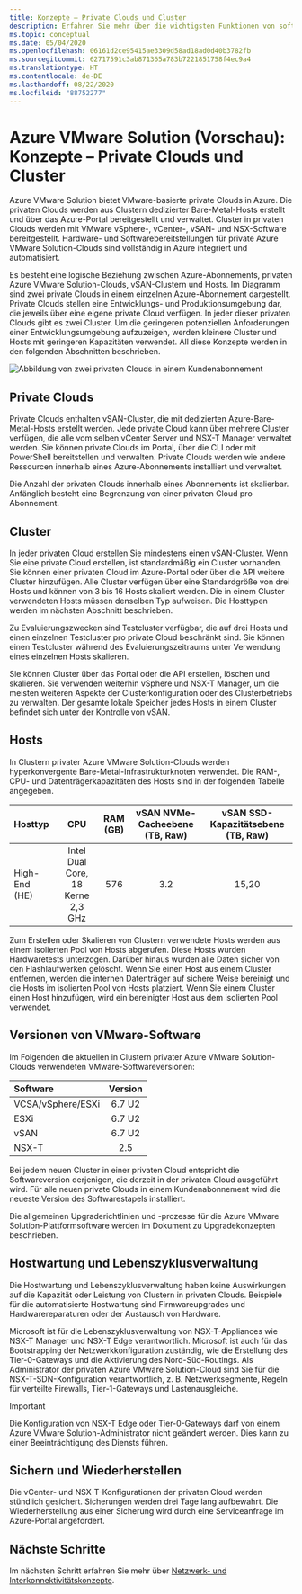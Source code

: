 ```yaml
---
title: Konzepte – Private Clouds und Cluster
description: Erfahren Sie mehr über die wichtigsten Funktionen von softwaredefinierten Azure-VMware-Rechenzentren und vSphere-Clustern in Azure VMware Solution von VMware.
ms.topic: conceptual
ms.date: 05/04/2020
ms.openlocfilehash: 06161d2ce95415ae3309d58ad18ad0d40b3782fb
ms.sourcegitcommit: 62717591c3ab871365a783b7221851758f4ec9a4
ms.translationtype: HT
ms.contentlocale: de-DE
ms.lasthandoff: 08/22/2020
ms.locfileid: "88752277"
---
```

# <a name="azure-vmware-solution-preview-private-cloud-and-cluster-concepts"></a>Azure VMware Solution (Vorschau): Konzepte – Private Clouds und Cluster

Azure VMware Solution bietet VMware-basierte private Clouds in Azure. Die privaten Clouds werden aus Clustern dedizierter Bare-Metal-Hosts erstellt und über das Azure-Portal bereitgestellt und verwaltet. Cluster in privaten Clouds werden mit VMware vSphere-, vCenter-, vSAN- und NSX-Software bereitgestellt. Hardware- und Softwarebereitstellungen für private Azure VMware Solution-Clouds sind vollständig in Azure integriert und automatisiert.

Es besteht eine logische Beziehung zwischen Azure-Abonnements, privaten Azure VMware Solution-Clouds, vSAN-Clustern und Hosts. Im Diagramm sind zwei private Clouds in einem einzelnen Azure-Abonnement dargestellt. Private Clouds stellen eine Entwicklungs- und Produktionsumgebung dar, die jeweils über eine eigene private Cloud verfügen. In jeder dieser privaten Clouds gibt es zwei Cluster. Um die geringeren potenziellen Anforderungen einer Entwicklungsumgebung aufzuzeigen, werden kleinere Cluster und Hosts mit geringeren Kapazitäten verwendet. All diese Konzepte werden in den folgenden Abschnitten beschrieben.

![Abbildung von zwei privaten Clouds in einem Kundenabonnement](./media/hosts-clusters-private-clouds-final.png)

## <a name="private-clouds"></a>Private Clouds

Private Clouds enthalten vSAN-Cluster, die mit dedizierten Azure-Bare-Metal-Hosts erstellt werden. Jede private Cloud kann über mehrere Cluster verfügen, die alle vom selben vCenter Server und NSX-T Manager verwaltet werden. Sie können private Clouds im Portal, über die CLI oder mit PowerShell bereitstellen und verwalten. Private Clouds werden wie andere Ressourcen innerhalb eines Azure-Abonnements installiert und verwaltet.

Die Anzahl der privaten Clouds innerhalb eines Abonnements ist skalierbar. Anfänglich besteht eine Begrenzung von einer privaten Cloud pro Abonnement.

## <a name="clusters"></a>Cluster

In jeder privaten Cloud erstellen Sie mindestens einen vSAN-Cluster. Wenn Sie eine private Cloud erstellen, ist standardmäßig ein Cluster vorhanden. Sie können einer privaten Cloud im Azure-Portal oder über die API weitere Cluster hinzufügen. Alle Cluster verfügen über eine Standardgröße von drei Hosts und können von 3 bis 16 Hosts skaliert werden. Die in einem Cluster verwendeten Hosts müssen denselben Typ aufweisen. Die Hosttypen werden im nächsten Abschnitt beschrieben.

Zu Evaluierungszwecken sind Testcluster verfügbar, die auf drei Hosts und einen einzelnen Testcluster pro private Cloud beschränkt sind. Sie können einen Testcluster während des Evaluierungszeitraums unter Verwendung eines einzelnen Hosts skalieren.

Sie können Cluster über das Portal oder die API erstellen, löschen und skalieren. Sie verwenden weiterhin vSphere und NSX-T Manager, um die meisten weiteren Aspekte der Clusterkonfiguration oder des Clusterbetriebs zu verwalten. Der gesamte lokale Speicher jedes Hosts in einem Cluster befindet sich unter der Kontrolle von vSAN.

## <a name="hosts"></a>Hosts

In Clustern privater Azure VMware Solution-Clouds werden hyperkonvergente Bare-Metal-Infrastrukturknoten verwendet. Die RAM-, CPU- und Datenträgerkapazitäten des Hosts sind in der folgenden Tabelle angegeben. 

| Hosttyp              |             CPU             |   RAM (GB)   |  vSAN NVMe-Cacheebene (TB, Raw)  |  vSAN SSD-Kapazitätsebene (TB, Raw)  |
| :---                   |            :---:            |    :---:     |               :---:              |                :---:               |
| High-End (HE)          |  Intel Dual Core, 18 Kerne 2,3 GHz  |     576      |                3.2               |                15,20               |

Zum Erstellen oder Skalieren von Clustern verwendete Hosts werden aus einem isolierten Pool von Hosts abgerufen. Diese Hosts wurden Hardwaretests unterzogen. Darüber hinaus wurden alle Daten sicher von den Flashlaufwerken gelöscht. Wenn Sie einen Host aus einem Cluster entfernen, werden die internen Datenträger auf sichere Weise bereinigt und die Hosts im isolierten Pool von Hosts platziert. Wenn Sie einem Cluster einen Host hinzufügen, wird ein bereinigter Host aus dem isolierten Pool verwendet.

## <a name="vmware-software-versions"></a>Versionen von VMware-Software

Im Folgenden die aktuellen in Clustern privater Azure VMware Solution-Clouds verwendeten VMware-Softwareversionen:

| Software              |    Version   |
| :---                  |     :---:    |
| VCSA/vSphere/ESXi |    6.7 U2    | 
| ESXi                  |    6.7 U2    | 
| vSAN                  |    6.7 U2    |
| NSX-T                 |      2.5     |

Bei jedem neuen Cluster in einer privaten Cloud entspricht die Softwareversion derjenigen, die derzeit in der privaten Cloud ausgeführt wird. Für alle neuen private Clouds in einem Kundenabonnement wird die neueste Version des Softwarestapels installiert.

Die allgemeinen Upgraderichtlinien und -prozesse für die Azure VMware Solution-Plattformsoftware werden im Dokument zu Upgradekonzepten beschrieben.

## <a name="host-maintenance-and-lifecycle-management"></a>Hostwartung und Lebenszyklusverwaltung

Die Hostwartung und Lebenszyklusverwaltung haben keine Auswirkungen auf die Kapazität oder Leistung von Clustern in privaten Clouds. Beispiele für die automatisierte Hostwartung sind Firmwareupgrades und Hardwarereparaturen oder der Austausch von Hardware.

Microsoft ist für die Lebenszyklusverwaltung von NSX-T-Appliances wie NSX-T Manager und NSX-T Edge verantwortlich. Microsoft ist auch für das Bootstrapping der Netzwerkkonfiguration zuständig, wie die Erstellung des Tier-0-Gateways und die Aktivierung des Nord-Süd-Routings. Als Administrator der privaten Azure VMware Solution-Cloud sind Sie für die NSX-T-SDN-Konfiguration verantwortlich, z. B. Netzwerksegmente, Regeln für verteilte Firewalls, Tier-1-Gateways und Lastenausgleiche.

> [!IMPORTANT]
> Die Konfiguration von NSX-T Edge oder Tier-0-Gateways darf von einem Azure VMware Solution-Administrator nicht geändert werden. Dies kann zu einer Beeinträchtigung des Diensts führen.

## <a name="backup-and-restoration"></a>Sichern und Wiederherstellen

Die vCenter- und NSX-T-Konfigurationen der privaten Cloud werden stündlich gesichert. Sicherungen werden drei Tage lang aufbewahrt. Die Wiederherstellung aus einer Sicherung wird durch eine Serviceanfrage im Azure-Portal angefordert.

## <a name="next-steps"></a>Nächste Schritte

Im nächsten Schritt erfahren Sie mehr über [Netzwerk- und Interkonnektivitätskonzepte](concepts-networking.md).

<!-- LINKS - internal -->

<!-- LINKS - external-->
[VCSA versions]: https://kb.vmware.com/s/article/2143838
[ESXi versions]: https://kb.vmware.com/s/article/2143832
[vSAN versions]: https://kb.vmware.com/s/article/2150753

